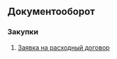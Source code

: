 ## Документооборот

### Закупки

1. [Заявка на расходный договор](Закупки/ЗаявкаНаДоговорРасходная)
